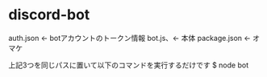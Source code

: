 # discord-bot 
auth.json ← botアカウントのトークン情報
bot.js、← 本体
package.json ← オマケ

上記3つを同じパスに置いて以下のコマンドを実行するだけです
$ node bot 
